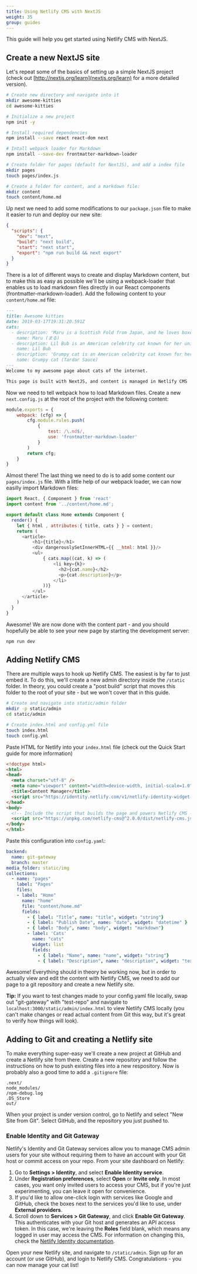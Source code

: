 ```yaml
---
title: Using Netlify CMS with NextJS
weight: 35
group: guides
---
```


This guide will help you get started using Netlify CMS with NextJS.

## Create a new NextJS site
Let's repeat some of the basics of setting up a simple NextJS project (check out [http://nextjs.org/learn](nextjs.org/learn) for a more detailed version).

```bash
# Create new directory and navigate into it
mkdir awesome-kitties
cd awesome-kitties

# Initialize a new project
npm init -y

# Install required dependencies
npm install --save react react-dom next

# Intall webpack loader for Markdown
npm install --save-dev frontmatter-markdown-loader

# Create folder for pages (default for NextJS), and add a index file
mkdir pages
touch pages/index.js

# Create a folder for content, and a markdown file:
mkdir content
touch content/home.md
```

Up next we need to add some modifications to our ``package.json`` file to make it easier to run and deploy our new site:

```json
{
  "scripts": {
    "dev": "next",
    "build": "next build",
    "start": "next start",
    "export": "npm run build && next export"
  }
}
```

There is a lot of different ways to create and display Markdown content, but to make this as easy as possible we'll be using a webpack-loader that enables us to load markdown files directly in our React components (frontmatter-markdown-loader). 
Add the following content to your ```content/home.md``` file:

```md
---
title: Awesome kitties
date: 2019-03-17T19:31:20.591Z
cats:
  - description: 'Maru is a Scottish Fold from Japan, and he loves boxes.'
    name: Maru (まる)
  - description: Lil Bub is an American celebrity cat known for her unique appearance.
    name: Lil Bub
  - description: 'Grumpy cat is an American celebrity cat known for her grumpy appearance. '
    name: Grumpy cat (Tardar Sauce)
---
Welcome to my awesome page about cats of the internet. 

This page is built with NextJS, and content is managed in Netlify CMS

```

Now we need to tell webpack how to load Markdown files. Create a new ```next.config.js``` at the root of the project with the following content:

```js
module.exports = {
    webpack: (cfg) => {
        cfg.module.rules.push(
            {
                test: /\.md$/,
                use: 'frontmatter-markdown-loader'
            }
        )
        return cfg;
    }
}
```

Almost there! The last thing we need to do is to add some content our ```pages/index.js``` file. With a little help of our webpack loader, we can now easilly import Markdown files:

```js
import React, { Component } from 'react'
import content from '../content/home.md';

export default class Home extends Component {
  render() {
    let { html , attributes:{ title, cats } } = content;
    return (
      <article>
          <h1>{title}</h1>
          <div dangerouslySetInnerHTML={{ __html: html }}/>
          <ul>
              { cats.map((cat, k) => (
                  <li key={k}>
                    <h2>{cat.name}</h2>
                    <p>{cat.description}</p>
                  </li>
              ))}
          </ul>
      </article>
    )
  }
}

```

Awesome! We are now done with the content part - and you should hopefully be able to see your new page by starting the development server:
```bash
npm run dev
```



## Adding Netlify CMS
There are multiple ways to hook up Netlify CMS. The easiest is by far to just embed it. To do this, we'll create a new admin directory inside the ```/static``` folder. In theory, you could create a "post build" script that moves this folder to the root of your site - but we won't cover that in this guide.

```bash
# Create and navigate into static/admin folder
mkdir -p static/admin
cd static/admin

# Create index.html and config.yml file
touch index.html
touch config.yml
```

Paste HTML for Netlify into your ``index.html`` file (check out the Quick Start guide for more information)

```html
<!doctype html>
<html>
<head>
  <meta charset="utf-8" />
  <meta name="viewport" content="width=device-width, initial-scale=1.0" />
  <title>Content Manager</title>
  <script src="https://identity.netlify.com/v1/netlify-identity-widget.js"></script>
</head>
<body>
  <!-- Include the script that builds the page and powers Netlify CMS -->
  <script src="https://unpkg.com/netlify-cms@^2.0.0/dist/netlify-cms.js"></script>
</body>
</html>
```



Paste this configuration into ```config.yaml```:

```yaml
backend:
  name: git-gateway
  branch: master
media_folder: static/img
collections:
  - name: "pages"
    label: "Pages"
    files:
    - label: "Home"
      name: "home"
      file: "content/home.md"
      fields: 
        - { label: "Title", name: "title", widget: "string"}
        - { label: "Publish Date", name: "date", widget: "datetime" }
        - { label: "Body", name: "body", widget: "markdown"}
        - label: 'Cats'
          name: "cats"
          widget: list
          fields: 
            - { label: "Name", name: "name", widget: "string"}
            - { label: "Description", name: "description", widget: "text"}
```

Awesome! Everything should in theory be working now, but in order to actually view and edit the content with Netlify CMS, we need to add our page to a git repository and create a new Netlify site. 

**Tip:** If you want to test changes made to your config.yaml file locally, swap out "git-gateway" with "test-repo" and navigate to ```localhost:3000/static/admin/index.html``` to view Netlify CMS locally (you can't make changes or read actual content from Git this way, but it's great to verify how things will look).

## Adding to Git and creating a Netlify site
To make everything super-easy we'll create a new project at GitHub and create a Netlify site from there. 
Create a new repository and follow the instructions on how to push existing files into a new respository.
Now is probably also a good time to add a ```.gitignore``` file:

```
.next/
node_modules/
/npm-debug.log
.DS_Store
out/
```


When your project is under version control, go to Netlify and select "New Site from Git". Select GitHub, and the repository you just pushed to.

### Enable Identity and Git Gateway

Netlify's Identity and Git Gateway services allow you to manage CMS admin users for your site without requiring them to have an account with your Git host or commit access on your repo. From your site dashboard on Netlify:

1. Go to **Settings > Identity**, and select **Enable Identity service**.
2. Under **Registration preferences**, select **Open** or **Invite only**. In most cases, you want only invited users to access your CMS, but if you're just experimenting, you can leave it open for convenience.
3. If you'd like to allow one-click login with services like Google and GitHub, check the boxes next to the services you'd like to use, under **External providers**.
4. Scroll down to **Services > Git Gateway**, and click **Enable Git Gateway**. This authenticates with your Git host and generates an API access token. In this case, we're leaving the **Roles** field blank, which means any logged in user may access the CMS. For information on changing this, check the [Netlify Identity documentation](https://www.netlify.com/docs/identity/).


Open your new Netlify site, and navigate to ```/static/admin```. Sign up for an account (or use GitHub), and login to Netlify CMS. Congratulations - you can now manage your cat list! 
